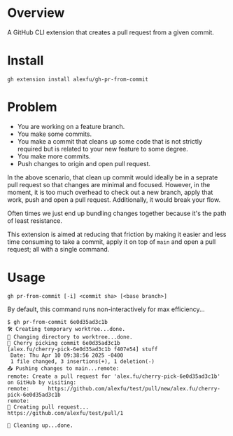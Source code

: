 # Overview

A GitHub CLI extension that creates a pull request from a given commit.

# Install

```
gh extension install alexfu/gh-pr-from-commit
```

# Problem

- You are working on a feature branch.
- You make some commits.
- You make a commit that cleans up some code that is not strictly required but is related to your new feature to some degree.
- You make more commits.
- Push changes to origin and open pull request.

In the above scenario, that clean up commit would ideally be in a seprate pull request so that changes are minimal and focused. However, in the moment, it is too much overhead to check out a new branch, apply that work, push and open a pull request. Additionally, it would break your flow.

Often times we just end up bundling changes together because it's the path of least resistance.

This extension is aimed at reducing that friction by making it easier and less time consuming to take a commit, apply it on top of `main` and open a pull request; all with a single command.

# Usage

```
gh pr-from-commit [-i] <commit sha> [<base branch>]
```

By default, this command runs non-interactively for max efficiency...

```
$ gh pr-from-commit 6e0d35ad3c1b
🛠️ Creating temporary worktree...done.
📂 Changing directory to worktree...done.
🍒 Cherry picking commit 6e0d35ad3c1b
[alex.fu/cherry-pick-6e0d35ad3c1b f407e54] stuff
 Date: Thu Apr 10 09:38:56 2025 -0400
 1 file changed, 3 insertions(+), 1 deletion(-)
📤 Pushing changes to main...remote: 
remote: Create a pull request for 'alex.fu/cherry-pick-6e0d35ad3c1b' on GitHub by visiting:
remote:      https://github.com/alexfu/test/pull/new/alex.fu/cherry-pick-6e0d35ad3c1b
remote:
🚀 Creating pull request...
https://github.com/alexfu/test/pull/1

🧹 Cleaning up...done.
```
